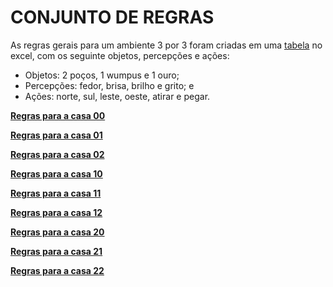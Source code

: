 # **CONJUNTO DE REGRAS**

As regras gerais para um ambiente 3 por 3 foram criadas em uma [tabela](https://docs.google.com/spreadsheets/d/1P9ERyc96ZGstzZdIpT79o8C-XpIPPAhLF2d93hOksVY/edit?usp=sharing) no excel, com os seguinte objetos, percepções e ações:

- Objetos: 2 poços, 1 wumpus e 1 ouro;
- Percepções: fedor, brisa, brilho e grito; e
- Ações: norte, sul, leste, oeste, atirar e pegar.

**[Regras para a casa 00](https://github.com/cotabr/Mundo-de-Wumpus/blob/main/Etapa%202/Ambiente%203X3%20-%20Regras/casa-00.csv)**

**[Regras para a casa 01](https://github.com/cotabr/Mundo-de-Wumpus/blob/main/Etapa%202/Ambiente%203X3%20-%20Regras/casa-01.csv)**

**[Regras para a casa 02](https://github.com/cotabr/Mundo-de-Wumpus/blob/main/Etapa%202/Ambiente%203X3%20-%20Regras/casa-02.csv)**

**[Regras para a casa 10](https://github.com/cotabr/Mundo-de-Wumpus/blob/main/Etapa%202/Ambiente%203X3%20-%20Regras/casa-10.csv)**

**[Regras para a casa 11](https://github.com/cotabr/Mundo-de-Wumpus/blob/main/Etapa%202/Ambiente%203X3%20-%20Regras/casa-11.csv)**

**[Regras para a casa 12](https://github.com/cotabr/Mundo-de-Wumpus/blob/main/Etapa%202/Ambiente%203X3%20-%20Regras/casa-12.csv)**

**[Regras para a casa 20](https://github.com/cotabr/Mundo-de-Wumpus/blob/main/Etapa%202/Ambiente%203X3%20-%20Regras/casa-20.csv)**

**[Regras para a casa 21](https://github.com/cotabr/Mundo-de-Wumpus/blob/main/Etapa%202/Ambiente%203X3%20-%20Regras/casa-21.csv)**

**[Regras para a casa 22](https://github.com/cotabr/Mundo-de-Wumpus/blob/main/Etapa%202/Ambiente%203X3%20-%20Regras/casa-21.csv)**
